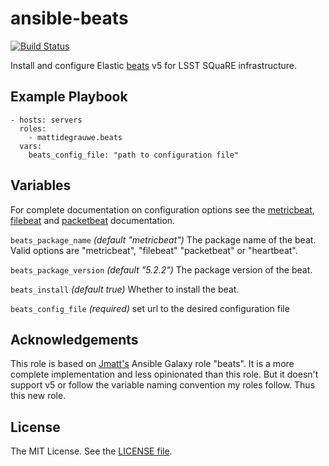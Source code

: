 ansible-beats
====================

[![Build Status](https://travis-ci.org/lsst-sqre/ansible-beats.svg?branch=master)](https://travis-ci.org/lsst-sqre/ansible-beats)

Install and configure Elastic [beats](https://www.elastic.co/products/beats) v5 for LSST SQuaRE infrastructure.

Example Playbook
----------------

    - hosts: servers
      roles:
        - mattidegrauwe.beats
      vars: 
      	beats_config_file: "path to configuration file"   	
Variables
---------

For complete documentation on configuration options see the [metricbeat](https://www.elastic.co/guide/en/beats/metricbeat/master/index.html), [filebeat](https://www.elastic.co/guide/en/beats/filebeat/master/index.html) and [packetbeat](https://www.elastic.co/guide/en/beats/packetbeat/master/index.html) documentation.

`beats_package_name` *(default "metricbeat")* The package name of the beat. Valid options are "metricbeat", "filebeat" "packetbeat" or "heartbeat".

`beats_package_version` *(default "5.2.2")* The package version of the beat.

`beats_install` *(default true)* Whether to install the beat.

`beats_config_file` *(required)* set url to the desired configuration file

Acknowledgements
----------------

This role is based on [Jmatt's](https://galaxy.ansible.com/jmatt/beats/) Ansible Galaxy role "beats". It is a more complete implementation and less opinionated than this role. But it doesn't support v5 or follow the variable naming convention my roles follow. Thus this new role.


License
-------

The MIT License. See the [LICENSE file](https://github.com/lsst-sqre/ansible-beats/blob/master/LICENSE).
